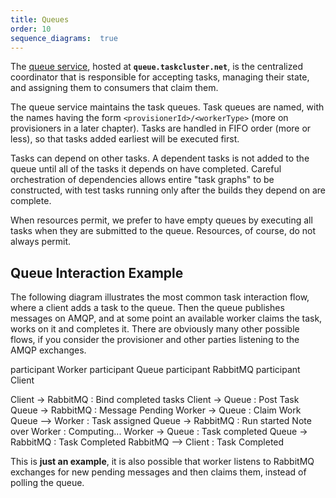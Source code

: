 ```yaml
---
title: Queues
order: 10
sequence_diagrams:  true
---
```


The [queue service](/reference/platform/queue), hosted at
**`queue.taskcluster.net`**, is the centralized coordinator that is responsible
for accepting tasks, managing their state, and assigning them to consumers that
claim them.

The queue service maintains the task queues. Task queues are named, with the
names having the form `<provisionerId>/<workerType>` (more on provisioners in a
later chapter). Tasks are handled in FIFO order (more or less), so that tasks
added earliest will be executed first.

Tasks can depend on other tasks. A dependent tasks is not added to the queue
until all of the tasks it depends on have completed. Careful orchestration of
dependencies allows entire "task graphs" to be constructed, with test tasks
running only after the builds they depend on are complete.

When resources permit, we prefer to have empty queues by executing all tasks
when they are submitted to the queue. Resources, of course, do not always
permit.

## Queue Interaction Example

The following diagram illustrates the most common task interaction flow, where
a client adds a task to the queue. Then the queue publishes messages on AMQP,
and at some point an available worker claims the task, works on it and
completes it. There are obviously many other possible flows, if you consider
the provisioner and other parties listening to the AMQP exchanges.

<div class="sequence-diagram-hand">
participant Worker
participant Queue
participant RabbitMQ
participant Client

Client      ->  RabbitMQ    : Bind completed tasks
Client      ->  Queue       : Post Task
Queue       ->  RabbitMQ    : Message Pending
Worker      ->  Queue       : Claim Work
Queue       --> Worker      : Task assigned
Queue       ->  RabbitMQ    : Run started
Note over Worker : Computing...
Worker      ->  Queue       : Task completed
Queue       ->  RabbitMQ    : Task Completed
RabbitMQ    --> Client      : Task Completed
</div>

This is **just an example**, it is also possible that worker listens to RabbitMQ
exchanges for new pending messages and then claims them, instead of polling the
queue.
